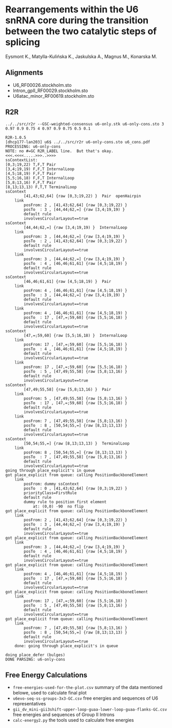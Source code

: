 # Rearrangements within the U6 snRNA core during the transition between the two catalytic steps of splicing

Eysmont K., Matylla-Kulińska K., Jaskulska A., Magnus M., Konarska M.

Alignments
-------------------------------------------------------------------------------

- U6_RF00026.stockholm.sto
- Intron_gpII_RF00029.stockholm.sto
- U6atac_minor_RF00619.stockholm.sto

R2R
-------------------------------------------------------------------------------

    ../../src/r2r --GSC-weighted-consensus u6-only.stk u6-only-cons.sto 3 0.97 0.9 0.75 4 0.97 0.9 0.75 0.5 0.1

    R2R-1.0.5
    [dhcp177-lan203] u6$ ../../src/r2r u6-only-cons.sto u6_cons.pdf
    PROCESSING: u6-only-cons
    NOTE: no #=GC R2R_LABEL line.  But that's okay.
    <<<.<<<<.....>>>..>>>>
    ssContextList:
    [0,3;19,22) T,F,T Pair
    [3,4;19,19) F,F,T InternalLoop
    [4,5;18,19) F,F,T Pair
    [5,5;16,18) F,F,T InternalLoop
    [5,8;13,16) F,F,T Pair
    [8,13;13,13) F,T,T TerminalLoop
    ssContext
            [41,43;62,64] {raw [0,3;19,22) }  Pair  openHairpin
        link
            posFrom: 2 , [41,43;62,64] {raw [0,3;19,22) }
            posTo  : 3 , [44,44;62,=] {raw [3,4;19,19) }
            default rule
            involvesCircularLayout==true
    ssContext
            [44,44;62,=] {raw [3,4;19,19) }  InternalLoop
        link
            posFrom: 3 , [44,44;62,=] {raw [3,4;19,19) }
            posTo  : 2 , [41,43;62,64] {raw [0,3;19,22) }
            default rule
            involvesCircularLayout==true
        link
            posFrom: 3 , [44,44;62,=] {raw [3,4;19,19) }
            posTo  : 4 , [46,46;61,61] {raw [4,5;18,19) }
            default rule
            involvesCircularLayout==true
    ssContext
            [46,46;61,61] {raw [4,5;18,19) }  Pair
        link
            posFrom: 4 , [46,46;61,61] {raw [4,5;18,19) }
            posTo  : 3 , [44,44;62,=] {raw [3,4;19,19) }
            default rule
            involvesCircularLayout==true
        link
            posFrom: 4 , [46,46;61,61] {raw [4,5;18,19) }
            posTo  : 17 , [47,=;59,60] {raw [5,5;16,18) }
            default rule
            involvesCircularLayout==true
    ssContext
            [47,=;59,60] {raw [5,5;16,18) }  InternalLoop
        link
            posFrom: 17 , [47,=;59,60] {raw [5,5;16,18) }
            posTo  : 4 , [46,46;61,61] {raw [4,5;18,19) }
            default rule
            involvesCircularLayout==true
        link
            posFrom: 17 , [47,=;59,60] {raw [5,5;16,18) }
            posTo  : 5 , [47,49;55,58] {raw [5,8;13,16) }
            default rule
            involvesCircularLayout==true
    ssContext
            [47,49;55,58] {raw [5,8;13,16) }  Pair
        link
            posFrom: 5 , [47,49;55,58] {raw [5,8;13,16) }
            posTo  : 17 , [47,=;59,60] {raw [5,5;16,18) }
            default rule
            involvesCircularLayout==true
        link
            posFrom: 7 , [47,49;55,58] {raw [5,8;13,16) }
            posTo  : 8 , [50,54;55,=] {raw [8,13;13,13) }
            default rule
            involvesCircularLayout==true
    ssContext
            [50,54;55,=] {raw [8,13;13,13) }  TerminalLoop
        link
            posFrom: 8 , [50,54;55,=] {raw [8,13;13,13) }
            posTo  : 7 , [47,49;55,58] {raw [5,8;13,16) }
            default rule
            involvesCircularLayout==true
    going through place_explicit's in queue
    got place_explicit from queue: calling PositionBackboneElement
        link
            posFrom: dummy ssContext
            posTo  : 0 , [41,43;62,64] {raw [0,3;19,22) }
            priorityClass=FirstRule
            default rule
            dummy rule to position first element
                at: (0,0) -90  no flip
    got place_explicit from queue: calling PositionBackboneElement
        link
            posFrom: 2 , [41,43;62,64] {raw [0,3;19,22) }
            posTo  : 3 , [44,44;62,=] {raw [3,4;19,19) }
            default rule
            involvesCircularLayout==true
    got place_explicit from queue: calling PositionBackboneElement
        link
            posFrom: 3 , [44,44;62,=] {raw [3,4;19,19) }
            posTo  : 4 , [46,46;61,61] {raw [4,5;18,19) }
            default rule
            involvesCircularLayout==true
    got place_explicit from queue: calling PositionBackboneElement
        link
            posFrom: 4 , [46,46;61,61] {raw [4,5;18,19) }
            posTo  : 17 , [47,=;59,60] {raw [5,5;16,18) }
            default rule
            involvesCircularLayout==true
    got place_explicit from queue: calling PositionBackboneElement
        link
            posFrom: 17 , [47,=;59,60] {raw [5,5;16,18) }
            posTo  : 5 , [47,49;55,58] {raw [5,8;13,16) }
            default rule
            involvesCircularLayout==true
    got place_explicit from queue: calling PositionBackboneElement
        link
            posFrom: 7 , [47,49;55,58] {raw [5,8;13,16) }
            posTo  : 8 , [50,54;55,=] {raw [8,13;13,13) }
            default rule
            involvesCircularLayout==true
        done: going through place_explicit's in queue

    doing place_defer (bulges)
    DONE PARSING: u6-only-cons

Free Energy Calculations
-------------------------------------------------------------------------------

- `free-energies-used-for-the-plot.csv` summary of the data mentioned belowe, used to calculate final plot
- `u6evo-seq-ss-groups-3x3-GC.csv` free energies and sequences of U6 representatives
- `gii_dv_mini-gii3shift-upper-loop-guaa-lower-loop-guaa-flanks-GC.csv` free energies and sequences of Group II Introns
- `calc-energy2.py` the tools used to calculate free energies
